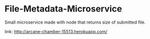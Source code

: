 # File-Metadata-Microservice
Small microservice made with node that returns size of submitted file.

link: http://arcane-chamber-15513.herokuapp.com/
